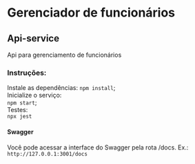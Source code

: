 # Gerenciador de funcionários

## Api-service
Api para gerenciamento de funcionários
### Instruções:
Instale as dependências:
  `npm install`;  
Inicialize o serviço:  
`npm start`;  
Testes:  
`npx jest`   
#### Swagger
Você pode acessar a interface do Swagger pela rota /docs. Ex.: 
`http://127.0.0.1:3001/docs`
